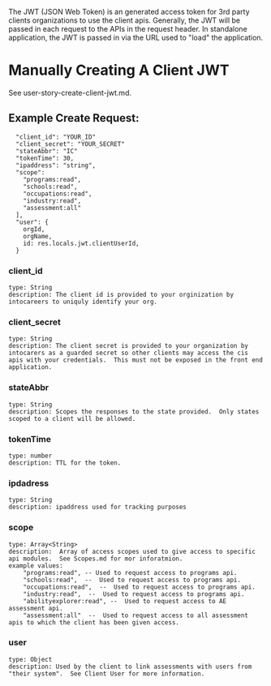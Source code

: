 The JWT (JSON Web Token) is an generated access token for 3rd party clients organizations to use the client apis.  Generally, the JWT will be passed in each request to the APIs in the request header.  In standalone application, the JWT is passed in via the URL used to "load" the application.

# Manually Creating A Client JWT

See user-story-create-client-jwt.md.

## Example Create Request:

````
  "client_id": "YOUR_ID"
  "client_secret": "YOUR_SECRET"
  "stateAbbr": "IC"
  "tokenTime": 30,
  "ipaddress": "string",
  "scope": 
    "programs:read",
    "schools:read",
    "occupations:read",
    "industry:read",
    "assessment:all"
  ],
  "user": {
    orgId,
    orgName,
    id: res.locals.jwt.clientUserId,
  }
````

### client_id
    type: String
    description: The client id is provided to your orginization by intocareers to uniquly identify your org.
### client_secret
    type: String
    description: The client secret is provided to your organization by intocarers as a guarded secret so other clients may access the cis apis with your credentials.  This must not be exposed in the front end application.
### stateAbbr
    type: String
    description: Scopes the responses to the state provided.  Only states scoped to a client will be allowed.
### tokenTime
    type: number
    description: TTL for the token.
### ipdadress
    type: String
    description: ipaddress used for tracking purposes
### scope
    type: Array<String>
    description:  Array of access scopes used to give access to specific api modules.  See Scopes.md for mor inforatmion.
    example values:
        "programs:read", -- Used to request access to programs api.
        "schools:read",  --  Used to request access to programs api.
        "occupations:read",  --  Used to request access to programs api.
        "industry:read",  --  Used to request access to programs api.
        "abilityexplorer:read", --  Used to request access to AE assessment api.
        "assessment:all"  --  Used to request access to all assessment apis to which the client has been given access.

### user
    type: Object
    description: Used by the client to link assessments with users from "their system".  See Client User for more information.
